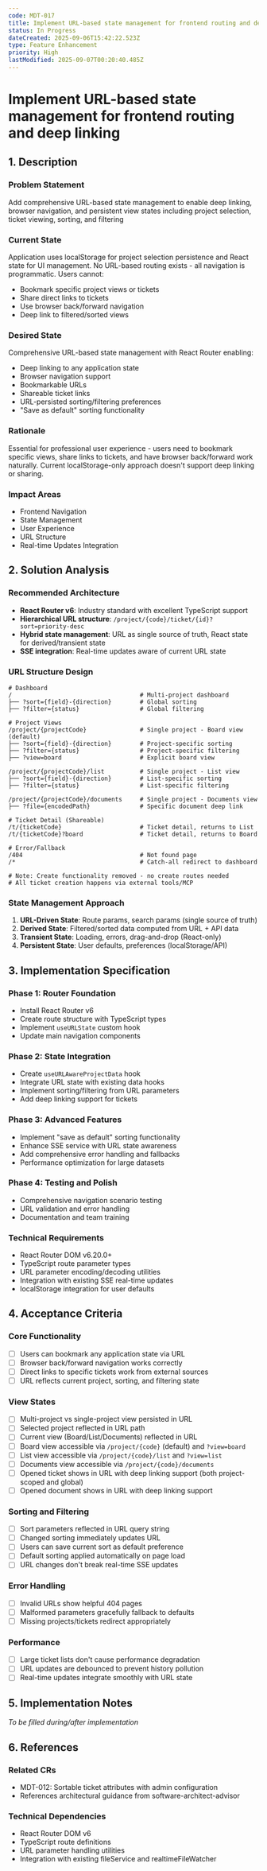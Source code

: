 ```yaml
---
code: MDT-017
title: Implement URL-based state management for frontend routing and deep linking
status: In Progress
dateCreated: 2025-09-06T15:42:22.523Z
type: Feature Enhancement
priority: High
lastModified: 2025-09-07T00:20:40.485Z
---
```











# Implement URL-based state management for frontend routing and deep linking

## 1. Description

### Problem Statement
Add comprehensive URL-based state management to enable deep linking, browser navigation, and persistent view states including project selection, ticket viewing, sorting, and filtering

### Current State
Application uses localStorage for project selection persistence and React state for UI management. No URL-based routing exists - all navigation is programmatic. Users cannot:
- Bookmark specific project views or tickets
- Share direct links to tickets
- Use browser back/forward navigation
- Deep link to filtered/sorted views

### Desired State
Comprehensive URL-based state management with React Router enabling:
- Deep linking to any application state
- Browser navigation support
- Bookmarkable URLs
- Shareable ticket links
- URL-persisted sorting/filtering preferences
- "Save as default" sorting functionality

### Rationale
Essential for professional user experience - users need to bookmark specific views, share links to tickets, and have browser back/forward work naturally. Current localStorage-only approach doesn't support deep linking or sharing.

### Impact Areas
- Frontend Navigation
- State Management
- User Experience
- URL Structure
- Real-time Updates Integration

## 2. Solution Analysis

### Recommended Architecture
- **React Router v6**: Industry standard with excellent TypeScript support
- **Hierarchical URL structure**: `/project/{code}/ticket/{id}?sort=priority-desc`
- **Hybrid state management**: URL as single source of truth, React state for derived/transient state
- **SSE integration**: Real-time updates aware of current URL state

### URL Structure Design
```
# Dashboard
/                                    # Multi-project dashboard
├── ?sort={field}-{direction}        # Global sorting
├── ?filter={status}                 # Global filtering

# Project Views  
/project/{projectCode}               # Single project - Board view (default)
├── ?sort={field}-{direction}        # Project-specific sorting
├── ?filter={status}                 # Project-specific filtering
├── ?view=board                      # Explicit board view

/project/{projectCode}/list          # Single project - List view
├── ?sort={field}-{direction}        # List-specific sorting
├── ?filter={status}                 # List-specific filtering

/project/{projectCode}/documents     # Single project - Documents view
├── ?file={encodedPath}              # Specific document deep link

# Ticket Detail (Shareable)
/t/{ticketCode}                      # Ticket detail, returns to List
/t/{ticketCode}?board                # Ticket detail, returns to Board

# Error/Fallback
/404                                 # Not found page
/*                                   # Catch-all redirect to dashboard

# Note: Create functionality removed - no create routes needed
# All ticket creation happens via external tools/MCP
```

### State Management Approach
1. **URL-Driven State**: Route params, search params (single source of truth)
2. **Derived State**: Filtered/sorted data computed from URL + API data
3. **Transient State**: Loading, errors, drag-and-drop (React-only)
4. **Persistent State**: User defaults, preferences (localStorage/API)

## 3. Implementation Specification

### Phase 1: Router Foundation
- Install React Router v6
- Create route structure with TypeScript types
- Implement `useURLState` custom hook
- Update main navigation components

### Phase 2: State Integration
- Create `useURLAwareProjectData` hook
- Integrate URL state with existing data hooks
- Implement sorting/filtering from URL parameters
- Add deep linking support for tickets

### Phase 3: Advanced Features
- Implement "save as default" sorting functionality
- Enhance SSE service with URL state awareness
- Add comprehensive error handling and fallbacks
- Performance optimization for large datasets

### Phase 4: Testing and Polish
- Comprehensive navigation scenario testing
- URL validation and error handling
- Documentation and team training

### Technical Requirements
- React Router DOM v6.20.0+
- TypeScript route parameter types
- URL parameter encoding/decoding utilities
- Integration with existing SSE real-time updates
- localStorage integration for user defaults

## 4. Acceptance Criteria

### Core Functionality
- [ ] Users can bookmark any application state via URL
- [ ] Browser back/forward navigation works correctly
- [ ] Direct links to specific tickets work from external sources
- [ ] URL reflects current project, sorting, and filtering state

### View States
- [ ] Multi-project vs single-project view persisted in URL
- [ ] Selected project reflected in URL path
- [ ] Current view (Board/List/Documents) reflected in URL
- [ ] Board view accessible via `/project/{code}` (default) and `?view=board`
- [ ] List view accessible via `/project/{code}/list` and `?view=list`
- [ ] Documents view accessible via `/project/{code}/documents`
- [ ] Opened ticket shows in URL with deep linking support (both project-scoped and global)
- [ ] Opened document shows in URL with deep linking support

### Sorting and Filtering
- [ ] Sort parameters reflected in URL query string
- [ ] Changed sorting immediately updates URL
- [ ] Users can save current sort as default preference
- [ ] Default sorting applied automatically on page load
- [ ] URL changes don't break real-time SSE updates

### Error Handling
- [ ] Invalid URLs show helpful 404 pages
- [ ] Malformed parameters gracefully fallback to defaults
- [ ] Missing projects/tickets redirect appropriately

### Performance
- [ ] Large ticket lists don't cause performance degradation
- [ ] URL updates are debounced to prevent history pollution
- [ ] Real-time updates integrate smoothly with URL state

## 5. Implementation Notes
*To be filled during/after implementation*

## 6. References

### Related CRs
- MDT-012: Sortable ticket attributes with admin configuration
- References architectural guidance from software-architect-advisor

### Technical Dependencies
- React Router DOM v6
- TypeScript route definitions
- URL parameter handling utilities
- Integration with existing fileService and realtimeFileWatcher